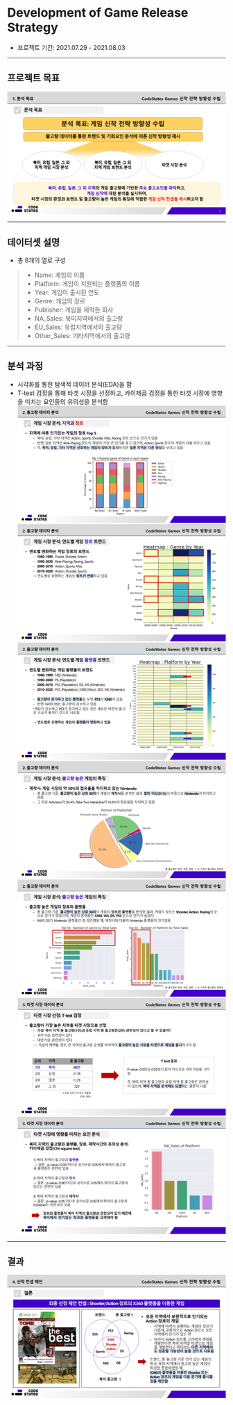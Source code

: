# Development of Game Release Strategy
- 프로젝트 기간: 2021.07.29 - 2021.08.03
---
## 프로젝트 목표
![img2](./img/img2.PNG)

---
## 데이터셋 설명
- 총 8개의 열로 구성
>- Name: 게임의 이름
>- Platform: 게임이 지원되는 플랫폼의 이름
>- Year: 게임이 출시된 연도
>- Genre: 게임의 장르
>- Publisher: 게임을 제작한 회사
>- NA_Sales: 북미지역에서의 출고량
>- EU_Sales: 유럽지역에서의 출고량
>- Other_Sales: 기타지역에서의 출고량 
---
## 분석 과정
- 시각화를 통한 탐색적 데이터 분석(EDA)을 함
- T-test 검정을 통해 타겟 시장을 선정하고, 카이제곱 검정을 통한 타겟 시장에 영향을 미치는 요인들의 유의성을 분석함
![img3](./img/img3.PNG)
![img4](./img/img4.PNG)
![img5](./img/img5.PNG)
![img6](./img/img6.PNG)
![img7](./img/img7.PNG)
![img8](./img/img8.PNG)
![img9](./img/img9.PNG)

---
## 결과
![img10](./img/img10.PNG)
